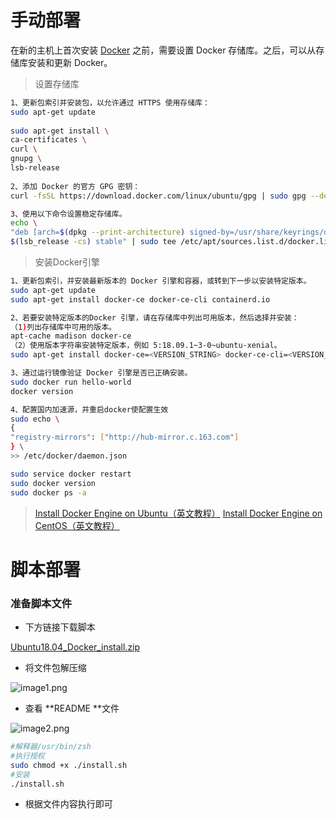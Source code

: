 # 手动部署
在新的主机上首次安装 [Docker](https://so.csdn.net/so/search?q=Docker&spm=1001.2101.3001.7020) 之前，需要设置 Docker 存储库。之后，可以从存储库安装和更新 Docker。

> 设置存储库

```bash {.line-numbers}
1、更新包索引并安装包，以允许通过 HTTPS 使用存储库：
sudo apt-get update
 
sudo apt-get install \
ca-certificates \
curl \
gnupg \
lsb-release
 
2、添加 Docker 的官方 GPG 密钥：
curl -fsSL https://download.docker.com/linux/ubuntu/gpg | sudo gpg --dearmor -o /usr/share/keyrings/docker-archive-keyring.gpg

3、使用以下命令设置稳定存储库。
echo \
"deb [arch=$(dpkg --print-architecture) signed-by=/usr/share/keyrings/docker-archive-keyring.gpg] https://download.docker.com/linux/ubuntu \
$(lsb_release -cs) stable" | sudo tee /etc/apt/sources.list.d/docker.list > /dev/null
```

> 安装Docker引擎

```bash {.line-numbers}
1、更新包索引，并安装最新版本的 Docker 引擎和容器，或转到下一步以安装特定版本。
sudo apt-get update
sudo apt-get install docker-ce docker-ce-cli containerd.io

2、若要安装特定版本的Docker 引擎，请在存储库中列出可用版本，然后选择并安装：
（1)列出存储库中可用的版本。
apt-cache madison docker-ce
（2）使用版本字符串安装特定版本，例如 5:18.09.1~3-0~ubuntu-xenial。
sudo apt-get install docker-ce=<VERSION_STRING> docker-ce-cli=<VERSION_STRING> containerd.io

3、通过运行镜像验证 Docker 引擎是否已正确安装。
sudo docker run hello-world
docker version

4、配置国内加速源，并重启docker使配置生效
sudo echo \
{
"registry-mirrors": ["http://hub-mirror.c.163.com"]
} \
>> /etc/docker/daemon.json

sudo service docker restart
sudo docker version
sudo docker ps -a
```

> [Install Docker Engine on Ubuntu（英文教程）](https://docs.docker.com/engine/install/ubuntu/)
[Install Docker Engine on CentOS（英文教程）](https://docs.docker.com/engine/install/centos/)

# 脚本部署
### 准备脚本文件

- 下方链接下载脚本

[Ubuntu18.04_Docker_install.zip](https://www.yuque.com/attachments/yuque/0/2022/zip/32635561/1663553926423-ec5d7ae9-b76c-4766-ae77-883a37b2b909.zip)

- 将文件包解压缩

![image1.png](https://s2.loli.net/2022/10/18/y7h5c4pfZF3TGCN.png)

- 查看 **README **文件

![image2.png](https://s2.loli.net/2022/10/18/M4fKT7H1qtOiFSs.png)
```bash {.line-numbers}
#解释器/usr/bin/zsh
#执行授权
sudo chmod +x ./install.sh
#安装
./install.sh
```

- 根据文件内容执行即可

